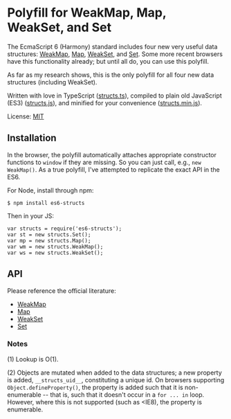 # Polyfill for WeakMap, Map, WeakSet, and Set

The EcmaScript 6 (Harmony) standard includes four new very useful data structures:  [WeakMap](https://developer.mozilla.org/en-US/docs/Web/JavaScript/Reference/Global_Objects/WeakMap), [Map](https://developer.mozilla.org/en-US/docs/Web/JavaScript/Reference/Global_Objects/Map), [WeakSet](https://developer.mozilla.org/en-US/docs/Web/JavaScript/Reference/Global_Objects/WeakSet), and [Set](https://developer.mozilla.org/en-US/docs/Web/JavaScript/Reference/Global_Objects/Set).  Some more recent browsers have this functionality already; but until all do, you can use this polyfill.

As far as my research shows, this is the only polyfill for all four new data structures (including WeakSet).

Written with love in TypeScript ([structs.ts](https://github.com/dregre/structs-polyfill/blob/master/structs.ts)), compiled to plain old JavaScript (ES3) ([structs.js](https://github.com/dregre/structs-polyfill/blob/master/structs.js)), and minified for your convenience ([structs.min.js](https://github.com/dregre/structs-polyfill/blob/master/structs.min.js)).

License: [MIT](https://tldrlegal.com/license/mit-license)

## Installation

In the browser, the polyfill automatically attaches appropriate constructor functions to `window` if they are missing.  So you can just call, e.g., `new WeakMap()`.  As a true polyfill, I've attempted to replicate the exact API in the ES6.

For Node, install through npm:

```
$ npm install es6-structs
```

Then in your JS:

```
var structs = require('es6-structs');
var st = new structs.Set();
var mp = new structs.Map();
var wm = new structs.WeakMap();
var ws = new structs.WeakSet();
```

## API

Please reference the official literature:

* [WeakMap](https://developer.mozilla.org/en-US/docs/Web/JavaScript/Reference/Global_Objects/WeakMap)
* [Map](https://developer.mozilla.org/en-US/docs/Web/JavaScript/Reference/Global_Objects/Map)
* [WeakSet](https://developer.mozilla.org/en-US/docs/Web/JavaScript/Reference/Global_Objects/WeakSet)
* [Set](https://developer.mozilla.org/en-US/docs/Web/JavaScript/Reference/Global_Objects/Set)

### Notes

(1) Lookup is O(1).

(2) Objects are mutated when added to the data structures; a new property is added, `__structs_uid__`, constituting a unique id.  On browsers supporting `Object.defineProperty()`, the property is added such that it is non-enumerable -- that is, such that it doesn't occur in a `for ... in` loop.  However, where this is not supported (such as <IE8), the property is enumerable.
